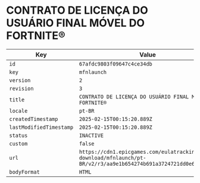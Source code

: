 # CONTRATO DE LICENÇA DO USUÁRIO FINAL MÓVEL DO FORTNITE®

| Key | Value |
| --- | ----- |
| `id` | `67afdc9803f09647c4ce34db` |
| `key` | `mfnlaunch` |
| `version` | `2` |
| `revision` | `3` |
| `title` | `CONTRATO DE LICENÇA DO USUÁRIO FINAL MÓVEL DO FORTNITE®` |
| `locale` | `pt-BR` |
| `createdTimestamp` | `2025-02-15T00:15:20.889Z` |
| `lastModifiedTimestamp` | `2025-02-15T00:15:20.889Z` |
| `status` | `INACTIVE` |
| `custom` | `false` |
| `url` | `https://cdn1.epicgames.com/eulatracking-download/mfnlaunch/pt-BR/v2/r3/aa9e1b654274b691a3724721dd0e6de8.pdf` |
| `bodyFormat` | `HTML` |
